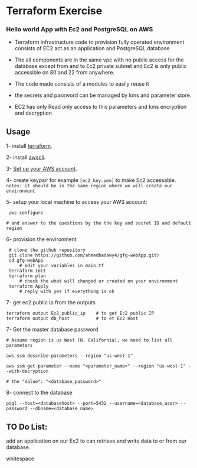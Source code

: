 # Terraform Exercise 


### Hello world App with Ec2 and PostgreSQL on AWS

- Terraform infrastructure code to provision fully operated environment consists of EC2 act as an application and PostgreSQL database 
- The all components are in the same vpc with no public access for the database except from and to Ec2 private subnet and Ec2 is only public accessible on 80 and 22 from anywhere.  

- The code made consists of a modules to easily reuse it 

- the secrets and password can be managed by kms and parameter store.

- EC2 has only Read only access to this parameters and kms encryption and decryption 


## Usage

1- install [terraform](https://terraform.io/downloads.html).

2- install [awscli](https://docs.aws.amazon.com/cli/latest/userguide/cli-chap-install.html).

3- [Set up your AWS account](https://blog.gruntwork.io/an-introduction-to-terraform-f17df9c6d180#a9b0).

4- create keypair for example `[ec2_key.pem]` to make Ec2 accessable. 
 `notes: it should be in the same region where we will create our environment`

5- setup your local machine to access your AWS account:
```
 aws configure 

# and answer to the questions by the the key and secret ID and default region 

```
6- provision the environment
```
 # clone the github repository 
 git clone https://github.com/ahmedbadawy4/gfg-webApp.git)
 cd gfg-webApp
     # edit your variables in main.tf
 terraform init
 terraform plan  
     # check the what will changed or created on your environment 
 terraform Apply 
     # reply with yes if everything is ok
```
7- get ec2 public ip from the outputs
 
```
terraform output Ec2_public_ip    # to get Ec2 public IP
terraform output db_host          # to et Ec2 Host
```

7- Get the master database password 

```
# Assume region is us West (N. California), we need to list all parameters 

aws ssm describe-parameters --region "us-west-1"

aws ssm get-parameter --name "<parameter_name>" --region "us-west-1" --with-decryption

# the "Value": "<database_password>"
```

8- connect to the database

```
psql --host=<databasehost> --port=5432 --username=<database_user> --password --dbname=<database_name>

```

## TO Do List:
add an application on our Ec2 to can retrieve and write data to or from our database.

whitespace
